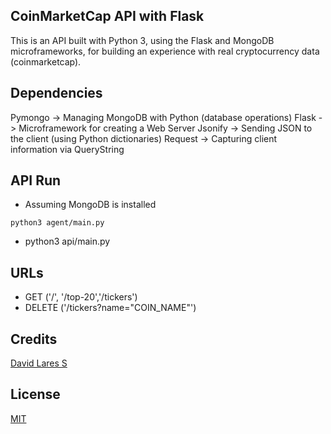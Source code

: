 ## CoinMarketCap API with Flask

This is an API built with Python 3, using the Flask and MongoDB microframeworks, for building an experience with real cryptocurrency data (coinmarketcap).

## Dependencies

Pymongo -> Managing MongoDB with Python (database operations)
Flask -> Microframework for creating a Web Server
Jsonify -> Sending JSON to the client (using Python dictionaries)
Request -> Capturing client information via QueryString

## API Run
- Assuming MongoDB is installed

```
python3 agent/main.py
```

- python3 api/main.py

## URLs

- GET ('/', '/top-20','/tickers')
- DELETE ('/tickers?name="COIN_NAME"')

## Credits
[David Lares S](https://davidlares.com)

## License
[MIT](https://opensource.org/licenses/MIT)
